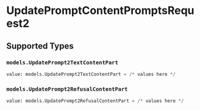 # UpdatePromptContentPromptsRequest2


## Supported Types

### `models.UpdatePrompt2TextContentPart`

```python
value: models.UpdatePrompt2TextContentPart = /* values here */
```

### `models.UpdatePrompt2RefusalContentPart`

```python
value: models.UpdatePrompt2RefusalContentPart = /* values here */
```

